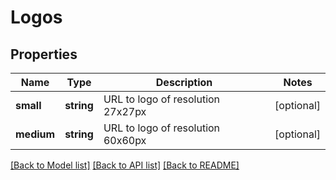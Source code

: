 # Logos

## Properties
Name | Type | Description | Notes
------------ | ------------- | ------------- | -------------
**small** | **string** | URL to logo of resolution 27x27px | [optional] 
**medium** | **string** | URL to logo of resolution 60x60px | [optional] 

[[Back to Model list]](../README.md#documentation-for-models) [[Back to API list]](../README.md#documentation-for-api-endpoints) [[Back to README]](../README.md)


